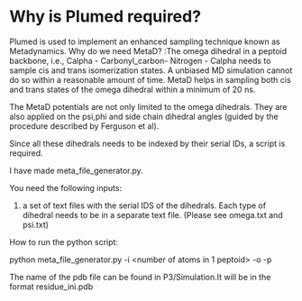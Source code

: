 # Why is Plumed required? 

Plumed is used to implement an enhanced sampling technique known as Metadynamics. Why do we need MetaD? :The omega dihedral in a peptoid backbone, i.e.,
Calpha - Carbonyl_carbon- Nitrogen - Calpha needs to sample cis and trans isomerization states. A unbiased MD simulation cannot do so
within a reasonable amount of time. MetaD helps in sampling both cis and trans states of the omega dihedral within a minimum of 20 ns.

The MetaD potentials are not only limited to the omega dihedrals. They are also applied on the psi,phi and side chain dihedral angles (guided by the procedure described by Ferguson et al).

Since all these dihedrals needs to be indexed by their serial IDs, a script is required. 

I have made meta_file_generator.py.

You need the following inputs:

1. a set of text files with the serial IDS of the dihedrals. Each type of dihedral needs to be in a separate text file. (Please see omega.txt and psi.txt)

How to run the python script:

python meta_file_generator.py -i <number of atoms in 1 peptoid> -o <number of peptoids> -p <name of sample pdb>
  
The name of the pdb file can be found in P3/Simulation.It will be in the format residue_ini.pdb
  
  

